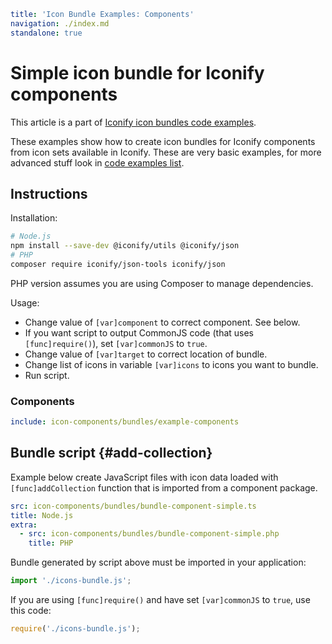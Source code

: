 ```yaml
title: 'Icon Bundle Examples: Components'
navigation: ./index.md
standalone: true
```

# Simple icon bundle for Iconify components

This article is a part of [Iconify icon bundles code examples](./index.md).

These examples show how to create icon bundles for Iconify components from icon sets available in Iconify. These are very basic examples, for more advanced stuff look in [code examples list](./index.md).

## Instructions

Installation:

```bash
# Node.js
npm install --save-dev @iconify/utils @iconify/json
# PHP
composer require iconify/json-tools iconify/json
```

PHP version assumes you are using Composer to manage dependencies.

Usage:

- Change value of `[var]component` to correct component. See below.
- If you want script to output CommonJS code (that uses `[func]require()`), set `[var]commonJS` to `true`.
- Change value of `[var]target` to correct location of bundle.
- Change list of icons in variable `[var]icons` to icons you want to bundle.
- Run script.

### Components

```yaml
include: icon-components/bundles/example-components
```

## Bundle script {#add-collection}

Example below create JavaScript files with icon data loaded with `[func]addCollection` function that is imported from a component package.

```yaml
src: icon-components/bundles/bundle-component-simple.ts
title: Node.js
extra:
  - src: icon-components/bundles/bundle-component-simple.php
    title: PHP
```

Bundle generated by script above must be imported in your application:

```js
import './icons-bundle.js';
```

If you are using `[func]require()` and have set `[var]commonJS` to `true`, use this code:

```js
require('./icons-bundle.js');
```
